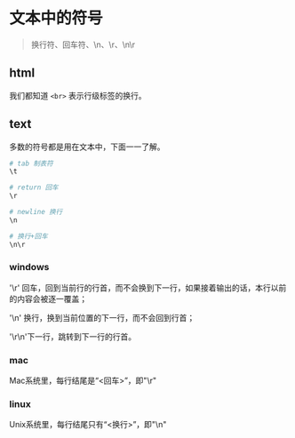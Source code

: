 # 文本中的符号

> 换行符、回车符、\n、\r、\n\r 

## html

我们都知道  `<br>` 表示行级标签的换行。

## text

多数的符号都是用在文本中，下面一一了解。

```bash
# tab 制表符
\t

# return 回车
\r

# newline 换行
\n

# 换行+回车
\n\r
```

### windows

'\r' 回车，回到当前行的行首，而不会换到下一行，如果接着输出的话，本行以前的内容会被逐一覆盖；

'\n' 换行，换到当前位置的下一行，而不会回到行首；  

'\r\n'下一行，跳转到下一行的行首。

### mac

Mac系统里，每行结尾是“<回车>”，即"\r"

### linux

Unix系统里，每行结尾只有“<换行>”，即"\n"

